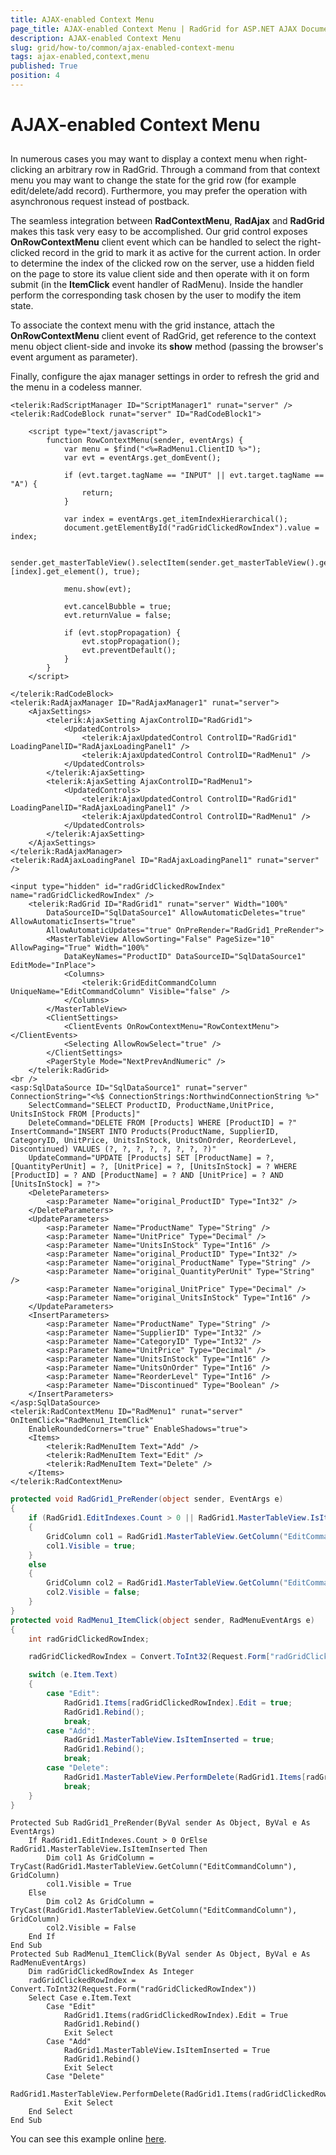 ```yaml
---
title: AJAX-enabled Context Menu
page_title: AJAX-enabled Context Menu | RadGrid for ASP.NET AJAX Documentation
description: AJAX-enabled Context Menu
slug: grid/how-to/common/ajax-enabled-context-menu
tags: ajax-enabled,context,menu
published: True
position: 4
---
```


# AJAX-enabled Context Menu



##

In numerous cases you may want to display a context menu when right-clicking an arbitrary row in RadGrid. Through a command from that context menu you may want to change the state for the grid row (for example edit/delete/add record). Furthermore, you may prefer the operation with asynchronous request instead of postback.

The seamless integration between **RadContextMenu**, **RadAjax** and **RadGrid** makes this task very easy to be accomplished. Our grid control exposes **OnRowContextMenu** client event which can be handled to select the right-clicked record in the grid to mark it as active for the current action. In order to determine the index of the clicked row on the server, use a hidden field on the page to store its value client side and then operate with it on form submit (in the **ItemClick** event handler of RadMenu). Inside the handler perform the corresponding task chosen by the user to modify the item state.

To associate the context menu with the grid instance, attach the **OnRowContextMenu** client event of RadGrid, get reference to the context menu object client-side and invoke its **show** method (passing the browser's event argument as parameter).

Finally, configure the ajax manager settings in order to refresh the grid and the menu in a codeless manner.


````ASP.NET
<telerik:RadScriptManager ID="ScriptManager1" runat="server" />
<telerik:RadCodeBlock runat="server" ID="RadCodeBlock1">

    <script type="text/javascript">
        function RowContextMenu(sender, eventArgs) {
            var menu = $find("<%=RadMenu1.ClientID %>");
            var evt = eventArgs.get_domEvent();

            if (evt.target.tagName == "INPUT" || evt.target.tagName == "A") {
                return;
            }

            var index = eventArgs.get_itemIndexHierarchical();
            document.getElementById("radGridClickedRowIndex").value = index;

            sender.get_masterTableView().selectItem(sender.get_masterTableView().get_dataItems()[index].get_element(), true);

            menu.show(evt);

            evt.cancelBubble = true;
            evt.returnValue = false;

            if (evt.stopPropagation) {
                evt.stopPropagation();
                evt.preventDefault();
            }
        }
    </script>

</telerik:RadCodeBlock>
<telerik:RadAjaxManager ID="RadAjaxManager1" runat="server">
    <AjaxSettings>
        <telerik:AjaxSetting AjaxControlID="RadGrid1">
            <UpdatedControls>
                <telerik:AjaxUpdatedControl ControlID="RadGrid1" LoadingPanelID="RadAjaxLoadingPanel1" />
                <telerik:AjaxUpdatedControl ControlID="RadMenu1" />
            </UpdatedControls>
        </telerik:AjaxSetting>
        <telerik:AjaxSetting AjaxControlID="RadMenu1">
            <UpdatedControls>
                <telerik:AjaxUpdatedControl ControlID="RadGrid1" LoadingPanelID="RadAjaxLoadingPanel1" />
                <telerik:AjaxUpdatedControl ControlID="RadMenu1" />
            </UpdatedControls>
        </telerik:AjaxSetting>
    </AjaxSettings>
</telerik:RadAjaxManager>
<telerik:RadAjaxLoadingPanel ID="RadAjaxLoadingPanel1" runat="server" />

<input type="hidden" id="radGridClickedRowIndex" name="radGridClickedRowIndex" />
    <telerik:RadGrid ID="RadGrid1" runat="server" Width="100%"
        DataSourceID="SqlDataSource1" AllowAutomaticDeletes="true" AllowAutomaticInserts="true"
        AllowAutomaticUpdates="true" OnPreRender="RadGrid1_PreRender">
        <MasterTableView AllowSorting="False" PageSize="10" AllowPaging="True" Width="100%"
            DataKeyNames="ProductID" DataSourceID="SqlDataSource1" EditMode="InPlace">
            <Columns>
                <telerik:GridEditCommandColumn UniqueName="EditCommandColumn" Visible="false" />
            </Columns>
        </MasterTableView>
        <ClientSettings>
            <ClientEvents OnRowContextMenu="RowContextMenu"></ClientEvents>
            <Selecting AllowRowSelect="true" />
        </ClientSettings>
        <PagerStyle Mode="NextPrevAndNumeric" />
    </telerik:RadGrid>
<br />
<asp:SqlDataSource ID="SqlDataSource1" runat="server" ConnectionString="<%$ ConnectionStrings:NorthwindConnectionString %>"
    SelectCommand="SELECT ProductID, ProductName,UnitPrice, UnitsInStock FROM [Products]"
    DeleteCommand="DELETE FROM [Products] WHERE [ProductID] = ?" InsertCommand="INSERT INTO Products(ProductName, SupplierID, CategoryID, UnitPrice, UnitsInStock, UnitsOnOrder, ReorderLevel, Discontinued) VALUES (?, ?, ?, ?, ?, ?, ?, ?)"
    UpdateCommand="UPDATE [Products] SET [ProductName] = ?,[QuantityPerUnit] = ?, [UnitPrice] = ?, [UnitsInStock] = ? WHERE [ProductID] = ? AND [ProductName] = ? AND [UnitPrice] = ? AND [UnitsInStock] = ?">
    <DeleteParameters>
        <asp:Parameter Name="original_ProductID" Type="Int32" />
    </DeleteParameters>
    <UpdateParameters>
        <asp:Parameter Name="ProductName" Type="String" />
        <asp:Parameter Name="UnitPrice" Type="Decimal" />
        <asp:Parameter Name="UnitsInStock" Type="Int16" />
        <asp:Parameter Name="original_ProductID" Type="Int32" />
        <asp:Parameter Name="original_ProductName" Type="String" />
        <asp:Parameter Name="original_QuantityPerUnit" Type="String" />
        <asp:Parameter Name="original_UnitPrice" Type="Decimal" />
        <asp:Parameter Name="original_UnitsInStock" Type="Int16" />
    </UpdateParameters>
    <InsertParameters>
        <asp:Parameter Name="ProductName" Type="String" />
        <asp:Parameter Name="SupplierID" Type="Int32" />
        <asp:Parameter Name="CategoryID" Type="Int32" />
        <asp:Parameter Name="UnitPrice" Type="Decimal" />
        <asp:Parameter Name="UnitsInStock" Type="Int16" />
        <asp:Parameter Name="UnitsOnOrder" Type="Int16" />
        <asp:Parameter Name="ReorderLevel" Type="Int16" />
        <asp:Parameter Name="Discontinued" Type="Boolean" />
    </InsertParameters>
</asp:SqlDataSource>
<telerik:RadContextMenu ID="RadMenu1" runat="server" OnItemClick="RadMenu1_ItemClick"
    EnableRoundedCorners="true" EnableShadows="true">
    <Items>
        <telerik:RadMenuItem Text="Add" />
        <telerik:RadMenuItem Text="Edit" />
        <telerik:RadMenuItem Text="Delete" />
    </Items>
</telerik:RadContextMenu>
````
````C#
protected void RadGrid1_PreRender(object sender, EventArgs e)
{
    if (RadGrid1.EditIndexes.Count > 0 || RadGrid1.MasterTableView.IsItemInserted)
    {
        GridColumn col1 = RadGrid1.MasterTableView.GetColumn("EditCommandColumn") as GridColumn;
        col1.Visible = true;
    }
    else
    {
        GridColumn col2 = RadGrid1.MasterTableView.GetColumn("EditCommandColumn") as GridColumn;
        col2.Visible = false;
    }
}
protected void RadMenu1_ItemClick(object sender, RadMenuEventArgs e)
{
    int radGridClickedRowIndex;

    radGridClickedRowIndex = Convert.ToInt32(Request.Form["radGridClickedRowIndex"]);

    switch (e.Item.Text)
    {
        case "Edit":
            RadGrid1.Items[radGridClickedRowIndex].Edit = true;
            RadGrid1.Rebind();
            break;
        case "Add":
            RadGrid1.MasterTableView.IsItemInserted = true;
            RadGrid1.Rebind();
            break;
        case "Delete":
            RadGrid1.MasterTableView.PerformDelete(RadGrid1.Items[radGridClickedRowIndex]);
            break;
    }
}

````
````VB
Protected Sub RadGrid1_PreRender(ByVal sender As Object, ByVal e As EventArgs)
    If RadGrid1.EditIndexes.Count > 0 OrElse RadGrid1.MasterTableView.IsItemInserted Then
        Dim col1 As GridColumn = TryCast(RadGrid1.MasterTableView.GetColumn("EditCommandColumn"), GridColumn)
        col1.Visible = True
    Else
        Dim col2 As GridColumn = TryCast(RadGrid1.MasterTableView.GetColumn("EditCommandColumn"), GridColumn)
        col2.Visible = False
    End If
End Sub
Protected Sub RadMenu1_ItemClick(ByVal sender As Object, ByVal e As RadMenuEventArgs)
    Dim radGridClickedRowIndex As Integer
    radGridClickedRowIndex = Convert.ToInt32(Request.Form("radGridClickedRowIndex"))
    Select Case e.Item.Text
        Case "Edit"
            RadGrid1.Items(radGridClickedRowIndex).Edit = True
            RadGrid1.Rebind()
            Exit Select
        Case "Add"
            RadGrid1.MasterTableView.IsItemInserted = True
            RadGrid1.Rebind()
            Exit Select
        Case "Delete"
            RadGrid1.MasterTableView.PerformDelete(RadGrid1.Items(radGridClickedRowIndex))
            Exit Select
    End Select
End Sub
````


You can see this example online [here](http://demos.telerik.com/aspnet-ajax/Controls/Examples/Integration/GridAndMenu/DefaultCS.aspx?product=grid).
